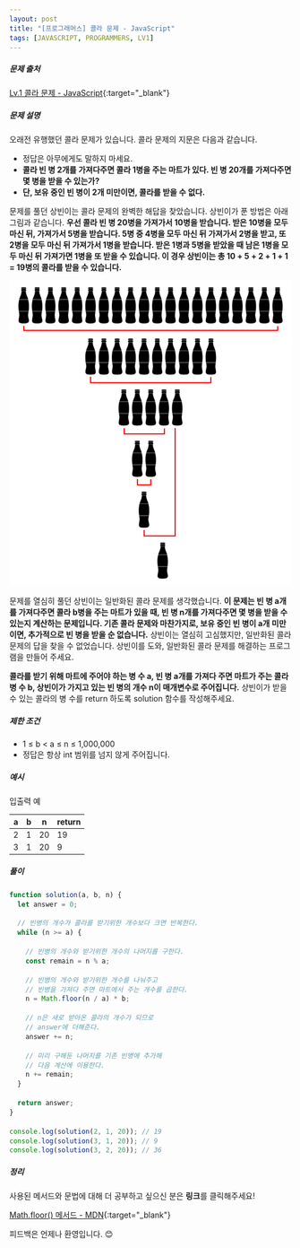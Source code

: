 ```yaml
---
layout: post
title: "[프로그래머스] 콜라 문제 - JavaScript"
tags: [JAVASCRIPT, PROGRAMMERS, LV1]
---
```


##### 문제 출처

[Lv.1 콜라 문제 - JavaScript](https://school.programmers.co.kr/learn/courses/30/lessons/132267?language=javascript){:target="\_blank"}

##### 문제 설명

오래전 유행했던 콜라 문제가 있습니다. 콜라 문제의 지문은 다음과 같습니다.

- 정답은 아무에게도 말하지 마세요.
- **콜라 빈 병 2개를 가져다주면 콜라 1병을 주는 마트가 있다. 빈 병 20개를 가져다주면 몇 병을 받을 수 있는가?**
- **단, 보유 중인 빈 병이 2개 미만이면, 콜라를 받을 수 없다.**

문제를 풀던 상빈이는 콜라 문제의 완벽한 해답을 찾았습니다. 상빈이가 푼 방법은 아래 그림과 같습니다. **우선 콜라 빈 병 20병을 가져가서 10병을 받습니다. 받은 10병을 모두 마신 뒤, 가져가서 5병을 받습니다. 5병 중 4병을 모두 마신 뒤 가져가서 2병을 받고, 또 2병을 모두 마신 뒤 가져가서 1병을 받습니다. 받은 1병과 5병을 받았을 때 남은 1병을 모두 마신 뒤 가져가면 1병을 또 받을 수 있습니다. 이 경우 상빈이는 총 10 + 5 + 2 + 1 + 1 = 19병의 콜라를 받을 수 있습니다.**

![콜라문제](../../assets/img/cola.png)

문제를 열심히 풀던 상빈이는 일반화된 콜라 문제를 생각했습니다. **이 문제는 빈 병 a개를 가져다주면 콜라 b병을 주는 마트가 있을 때, 빈 병 n개를 가져다주면 몇 병을 받을 수 있는지 계산하는 문제입니다. 기존 콜라 문제와 마찬가지로, 보유 중인 빈 병이 a개 미만이면, 추가적으로 빈 병을 받을 순 없습니다.** 상빈이는 열심히 고심했지만, 일반화된 콜라 문제의 답을 찾을 수 없었습니다. 상빈이를 도와, 일반화된 콜라 문제를 해결하는 프로그램을 만들어 주세요.

**콜라를 받기 위해 마트에 주어야 하는 병 수 a, 빈 병 a개를 가져다 주면 마트가 주는 콜라 병 수 b, 상빈이가 가지고 있는 빈 병의 개수 n이 매개변수로 주어집니다.** 상빈이가 받을 수 있는 콜라의 병 수를 return 하도록 solution 함수를 작성해주세요.

##### 제한 조건

- 1 ≤ b < a ≤ n ≤ 1,000,000
- 정답은 항상 int 범위를 넘지 않게 주어집니다.

##### 예시

입출력 예

| a   | b   | n   | return |
| --- | --- | --- | ------ |
| 2   | 1   | 20  | 19     |
| 3   | 1   | 20  | 9      |

##### 풀이

```javascript
function solution(a, b, n) {
  let answer = 0;

  // 빈병의 개수가 콜라를 받기위한 개수보다 크면 반복한다.
  while (n >= a) {

    // 빈병의 개수와 받기위한 개수의 나머지를 구한다.
    const remain = n % a;

    // 빈병의 개수와 받기위한 개수를 나눠주고
    // 빈병을 가져다 주면 마트에서 주는 개수를 곱한다.
    n = Math.floor(n / a) * b;
    
    // n은 새로 받아온 콜라의 개수가 되므로
    // answer에 더해준다.
    answer += n;

    // 미리 구해둔 나머지를 기존 빈병에 추가해
    // 다음 계산에 이용한다.
    n += remain;
  }

  return answer;
}

console.log(solution(2, 1, 20)); // 19
console.log(solution(3, 1, 20)); // 9
console.log(solution(3, 2, 20)); // 36
```

##### 정리

사용된 메서드와 문법에 대해 더 공부하고 싶으신 분은 **링크**를 클릭해주세요!

[Math.floor() 메서드 - MDN](https://developer.mozilla.org/ko/docs/Web/JavaScript/Reference/Global_Objects/Math/floor){:target="\_blank"}<br />

피드백은 언제나 환영입니다. 😊
